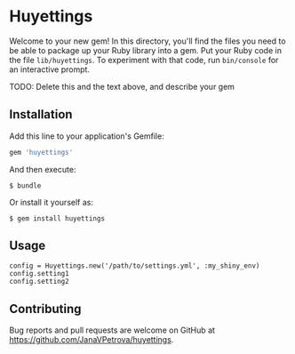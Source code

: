 # Huyettings

Welcome to your new gem! In this directory, you'll find the files you need to be able to package up your Ruby library into a gem. Put your Ruby code in the file `lib/huyettings`. To experiment with that code, run `bin/console` for an interactive prompt.

TODO: Delete this and the text above, and describe your gem

## Installation

Add this line to your application's Gemfile:

```ruby
gem 'huyettings'
```

And then execute:

    $ bundle

Or install it yourself as:

    $ gem install huyettings

## Usage

    config = Huyettings.new('/path/to/settings.yml', :my_shiny_env)
    config.setting1
    config.setting2

## Contributing

Bug reports and pull requests are welcome on GitHub at https://github.com/JanaVPetrova/huyettings.
